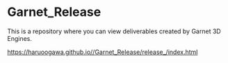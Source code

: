 # Garnet_Release
This is a repository where you can view deliverables created by Garnet 3D Engines.

https://haruoogawa.github.io//Garnet_Release/release_/index.html
